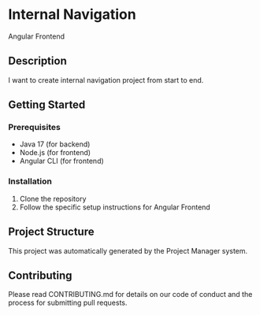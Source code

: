 # Internal Navigation

Angular Frontend

## Description
I want to create internal navigation project from start to end.

## Getting Started

### Prerequisites
- Java 17 (for backend)
- Node.js (for frontend)
- Angular CLI (for frontend)

### Installation
1. Clone the repository
2. Follow the specific setup instructions for Angular Frontend

## Project Structure
This project was automatically generated by the Project Manager system.

## Contributing
Please read CONTRIBUTING.md for details on our code of conduct and the process for submitting pull requests.
